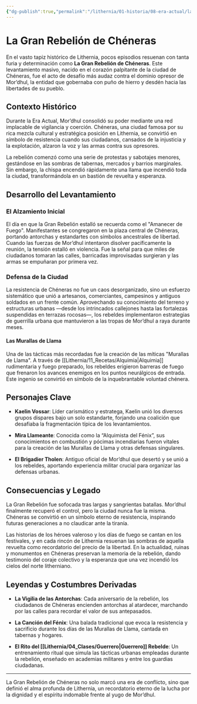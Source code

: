 ```yaml
---
{"dg-publish":true,"permalink":"/lithernia/01-historia/08-era-actual/la-gran-rebelion-de-cheneras/","title":"La Gran Rebelión de Chéneras","tags":["lithernia","evento_historico","cheneras","rebelion"]}
---
```


# La Gran Rebelión de Chéneras

En el vasto tapiz histórico de Lithernia, pocos episodios resuenan con tanta furia y determinación como **La Gran Rebelión de Chéneras**. Este levantamiento masivo, nacido en el corazón palpitante de la ciudad de Chéneras, fue el acto de desafío más audaz contra el dominio opresor de Mor’dhul, la entidad que gobernaba con puño de hierro y desdén hacia las libertades de su pueblo.

## Contexto Histórico

Durante la Era Actual, Mor’dhul consolidó su poder mediante una red implacable de vigilancia y coerción. Chéneras, una ciudad famosa por su rica mezcla cultural y estratégica posición en Lithernia, se convirtió en símbolo de resistencia cuando sus ciudadanos, cansados de la injusticia y la explotación, alzaron la voz y las armas contra sus opresores.

La rebelión comenzó como una serie de protestas y sabotajes menores, gestándose en las sombras de tabernas, mercados y barrios marginales. Sin embargo, la chispa encendió rápidamente una llama que incendió toda la ciudad, transformándola en un bastión de revuelta y esperanza.

## Desarrollo del Levantamiento

### El Alzamiento Inicial

El día en que la Gran Rebelión estalló se recuerda como el "Amanecer de Fuego". Manifestantes se congregaron en la plaza central de Chéneras, portando antorchas y estandartes con símbolos ancestrales de libertad. Cuando las fuerzas de Mor’dhul intentaron disolver pacíficamente la reunión, la tensión estalló en violencia. Fue la señal para que miles de ciudadanos tomaran las calles, barricadas improvisadas surgieran y las armas se empuñaran por primera vez.

### Defensa de la Ciudad

La resistencia de Chéneras no fue un caos desorganizado, sino un esfuerzo sistemático que unió a artesanos, comerciantes, campesinos y antiguos soldados en un frente común. Aprovechando su conocimiento del terreno y estructuras urbanas —desde los intrincados callejones hasta las fortalezas suspendidas en terrazas rocosas—, los rebeldes implementaron estrategias de guerrilla urbana que mantuvieron a las tropas de Mor’dhul a raya durante meses.

#### Las Murallas de Llama

Una de las tácticas más recordadas fue la creación de las míticas "Murallas de Llama". A través de [[Lithernia/11_Recetas/Alquimia\|Alquimia]] rudimentaria y fuego preparado, los rebeldes erigieron barreras de fuego que frenaron los avances enemigos en los puntos neurálgicos de entrada. Este ingenio se convirtió en símbolo de la inquebrantable voluntad chénera.

## Personajes Clave

- **Kaelin Vossar**: Líder carismático y estratega, Kaelin unió los diversos grupos dispares bajo un solo estandarte, forjando una coalición que desafiaba la fragmentación típica de los levantamientos.

- **Mira Llameante**: Conocida como la “Alquimista del Fénix”, sus conocimientos en combustión y pócimas incendiarias fueron vitales para la creación de las Murallas de Llama y otras defensas singulares.

- **El Brigadier Tholen**: Antiguo oficial de Mor’dhul que desertó y se unió a los rebeldes, aportando experiencia militar crucial para organizar las defensas urbanas.

## Consecuencias y Legado

La Gran Rebelión fue sofocada tras largas y sangrientas batallas. Mor’dhul finalmente recuperó el control, pero la ciudad nunca fue la misma. Chéneras se convirtió en un símbolo eterno de resistencia, inspirando futuras generaciones a no claudicar ante la tiranía. 

Las historias de los héroes valeroso y los días de fuego se cantan en los festivales, y en cada rincón de Lithernia resuenan las sombras de aquella revuelta como recordatorio del precio de la libertad. En la actualidad, ruinas y monumentos en Chéneras preservan la memoria de la rebelión, dando testimonio del coraje colectivo y la esperanza que una vez incendió los cielos del norte litherniano.

## Leyendas y Costumbres Derivadas

- **La Vigilia de las Antorchas**: Cada aniversario de la rebelión, los ciudadanos de Chéneras encienden antorchas al atardecer, marchando por las calles para recordar el valor de sus antepasados.

- **La Canción del Fénix**: Una balada tradicional que evoca la resistencia y sacrificio durante los días de las Murallas de Llama, cantada en tabernas y hogares.

- **El Rito del [[Lithernia/04_Clases/Guerrero\|Guerrero]] Rebelde**: Un entrenamiento ritual que simula las tácticas urbanas empleadas durante la rebelión, enseñado en academias militares y entre los guardias ciudadanas.

---

La Gran Rebelión de Chéneras no solo marcó una era de conflicto, sino que definió el alma profunda de Lithernia, un recordatorio eterno de la lucha por la dignidad y el espíritu indomable frente al yugo de Mor’dhul.